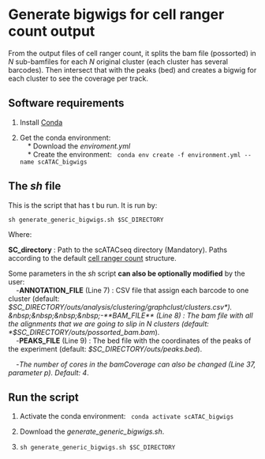 # Generate bigwigs for cell ranger count output   

From the output files of cell ranger count, it splits the bam file (possorted) in *N* sub-bamfiles for each *N* original cluster (each cluster has several barcodes). Then intersect that with the peaks (bed) and creates a bigwig for each cluster to see the coverage per track.  

## Software requirements  

1) Install [Conda](https://docs.conda.io/projects/conda/en/latest/user-guide/install/linux.html)  

2) Get the conda environment:   
 &nbsp;&nbsp;&nbsp;&nbsp;* Download the *enviroment.yml*  
 &nbsp;&nbsp;&nbsp;&nbsp;* Create the environment: ``` conda env create -f environment.yml --name scATAC_bigwigs```   
 
 ## The *sh* file  
 
 This is the script that has t bu run. It is run by:  
 ```
 sh generate_generic_bigwigs.sh $SC_DIRECTORY
 ```
   
 Where:  
 
 **SC_directory** : Path to the scATACseq directory (Mandatory). Paths according to the default [cell ranger count](https://support.10xgenomics.com/single-cell-gene-expression/software/pipelines/latest/output/overview) structure.
 
 Some parameters in the *sh* script **can also be optionally modified** by the user:  
 &nbsp;&nbsp;&nbsp;&nbsp;-**ANNOTATION_FILE** (Line 7) : CSV file that assign each barcode to one cluster (default: *$SC_DIRECTORY/outs/analysis/clustering/graphclust/clusters.csv*).  
 &nbsp;&nbsp;&nbsp;&nbsp;-**BAM_FILE** (Line 8) :  The bam file with all the alignments that we are going to slip in N clusters (default: *$SC_DIRECTORY/outs/possorted_bam.bam*).  
 &nbsp;&nbsp;&nbsp;&nbsp;-**PEAKS_FILE** (Line 9) : The bed file with the coordinates of the peaks of the experiment (default: *$SC_DIRECTORY/outs/peaks.bed*).    
     
  &nbsp;&nbsp;&nbsp;&nbsp;-*The number of cores in the bamCoverage can also be changed (Line 37, parameter p). Default: 4*.  
 
 ## Run the script
 
 1) Activate the conda environment: ``` conda activate scATAC_bigwigs```  
 
 2) Download the *generate_generic_bigwigs.sh*.  
 
 3) ``` sh generate_generic_bigwigs.sh $SC_DIRECTORY ```

 
 
 
